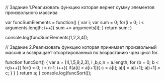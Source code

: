 // Задание 1.Реализовать функцию которая вернет сумму элементов произвольного массива

var funcSumElements = function() {
    var i;
    var sum = 0;
    for(i = 0; i < arguments.length; i++){
      sum += arguments[i];
    }
    return sum;
  }

  console.log(funcSumElements(1,2,3,4));

// Задание 2.Реализовать функцию которая принимает произвольный массив и возвращает отсортированный по возрастанию чрез цикл for.

  function funcSort() {
  var a = [4,1,5,9,2,3],
      i ,b,c,n = a.length;
  for (b = 0; b < n;b++){
  for(i = 0; i < n-1; i++){
    if(a[i] > a[i+1]){
      c = a[i];
      a[i] = a[i+1];
      a[i+1] = c;
    }
  }
  }
  return a;
  }
  console.log(funcSort());
